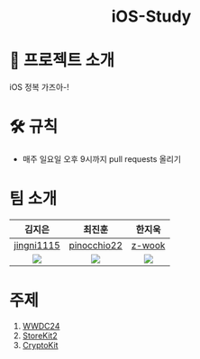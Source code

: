 <!-- 프로젝트 제목 및 로고 -->
<div align="center">
  <h1>iOS-Study</h1>
</div>

<!-- 프로젝트 소개 -->
# 🚀 프로젝트 소개
iOS 정복 가즈아-!

<!-- 규칙 -->
# 🛠 규칙
- 매주 일요일 오후 9시까지 pull requests 올리기

# 팀 소개
|김지은|최진훈|한지욱|
|:---:|:---:|:---:|
|[jingni1115](https://github.com/jingni1115)|[pinocchio22](https://github.com/pinocchio22)|[z-wook](https://github.com/z-wook)|
|![](https://avatars.githubusercontent.com/u/105254025?v=4)|![](https://avatars.githubusercontent.com/u/61182499?v=4)|![](https://avatars.githubusercontent.com/u/101041221?v=4)|

# 주제
1. [WWDC24](https://github.com/jinaiOS/iOS-Study/tree/main/Week1)
2. [StoreKit2](https://github.com/jinaiOS/iOS-Study/blob/main/Week2/Jina.md)
3. [CryptoKit](https://github.com/jinaiOS/iOS-Study/blob/main/Week2/z-wook.md)
